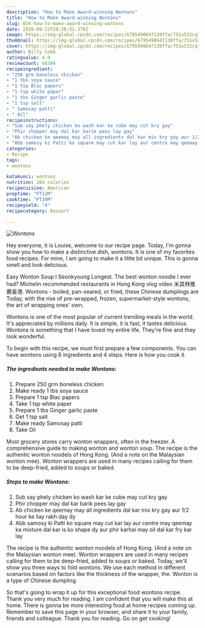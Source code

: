 ```yaml
---
description: "How to Make Award-winning Wontons"
title: "How to Make Award-winning Wontons"
slug: 854-how-to-make-award-winning-wontons
date: 2020-09-22T20:20:51.378Z
image: https://img-global.cpcdn.com/recipes/6795490647130ffa/751x532cq70/wontons-recipe-main-photo.jpg
thumbnail: https://img-global.cpcdn.com/recipes/6795490647130ffa/751x532cq70/wontons-recipe-main-photo.jpg
cover: https://img-global.cpcdn.com/recipes/6795490647130ffa/751x532cq70/wontons-recipe-main-photo.jpg
author: Billy Cobb
ratingvalue: 4.9
reviewcount: 48344
recipeingredient:
- "250 grm boneless chicken"
- "1 tbs soya sauce"
- "1 tsp Blac papers"
- "1 tsp white paper"
- "1 tbs Ginger garlic paste"
- "1 tsp salt"
- " Samosay patti"
- " Oil"
recipeinstructions:
- "Sub say phely chicken ko wash kar ke cube may cut kry gay"
- "Phir chopper may dal kar barik pees lay gay"
- "Ab chicken ke qeemay may all ingredients dal kar mix kry gay aur 1/2 hour ke liay rakh day dy"
- "Abb samosy ki Patti ko square may cut kar lay aur centre may qeemay ka mixture dal kar is ko shape dy aur phir karhai may oil dal kar fry kar lay"
categories:
- Recipe
tags:
- wontons

katakunci: wontons 
nutrition: 264 calories
recipecuisine: American
preptime: "PT12M"
cooktime: "PT30M"
recipeyield: "4"
recipecategory: Dessert

---
```



![Wontons](https://img-global.cpcdn.com/recipes/6795490647130ffa/751x532cq70/wontons-recipe-main-photo.jpg)

Hey everyone, it is Louise, welcome to our recipe page. Today, I'm gonna show you how to make a distinctive dish, wontons. It is one of my favorites food recipes. For mine, I am going to make it a little bit unique. This is gonna smell and look delicious.

Easy Wonton Soup l Seonkyoung Longest. The best wonton noodle I ever had? Michelin recommended restaurants in Hong Kong vlog video 米其林推薦香港. Wontons - boiled, pan-seared, or fried, these Chinese dumplings are Today, with the rise of pre-wrapped, frozen, supermarket-style wontons, the art of wrapping ones&#39; own.

Wontons is one of the most popular of current trending meals in the world. It's appreciated by millions daily. It is simple, it is fast, it tastes delicious. Wontons is something that I have loved my entire life. They're fine and they look wonderful.


To begin with this recipe, we must first prepare a few components. You can have wontons using 8 ingredients and 4 steps. Here is how you cook it.

<!--inarticleads1-->

##### The ingredients needed to make Wontons:

1. Prepare 250 grm boneless chicken
1. Make ready 1 tbs soya sauce
1. Prepare 1 tsp Blac papers
1. Take 1 tsp white paper
1. Prepare 1 tbs Ginger garlic paste
1. Get 1 tsp salt
1. Make ready  Samosay patti
1. Take  Oil


Most grocery stores carry wonton wrappers, often in the freezer. A comprehensive guide to making wonton and wonton soup. The recipe is the authentic wonton noodels of Hong Kong. (And a note on the Malaysian wonton mee). Wonton wrappers are used in many recipes calling for them to be deep-fried, added to soups or baked. 

<!--inarticleads2-->

##### Steps to make Wontons:

1. Sub say phely chicken ko wash kar ke cube may cut kry gay
1. Phir chopper may dal kar barik pees lay gay
1. Ab chicken ke qeemay may all ingredients dal kar mix kry gay aur 1/2 hour ke liay rakh day dy
1. Abb samosy ki Patti ko square may cut kar lay aur centre may qeemay ka mixture dal kar is ko shape dy aur phir karhai may oil dal kar fry kar lay


The recipe is the authentic wonton noodels of Hong Kong. (And a note on the Malaysian wonton mee). Wonton wrappers are used in many recipes calling for them to be deep-fried, added to soups or baked. Today, we&#39;ll show you three ways to fold wontons. We use each method in different scenarios based on factors like the thickness of the wrapper, the. Wonton is a type of Chinese dumpling. 

So that's going to wrap it up for this exceptional food wontons recipe. Thank you very much for reading. I am confident that you will make this at home. There is gonna be more interesting food at home recipes coming up. Remember to save this page in your browser, and share it to your family, friends and colleague. Thank you for reading. Go on get cooking!
